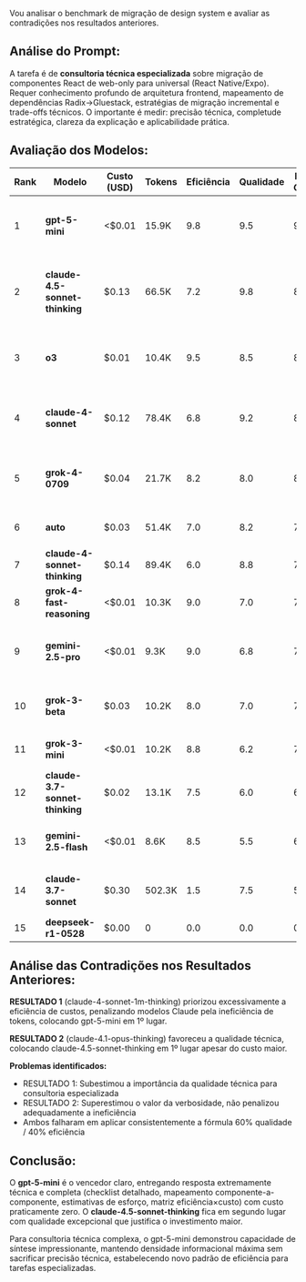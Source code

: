 Vou analisar o benchmark de migração de design system e avaliar as contradições nos resultados anteriores.

## Análise do Prompt:

A tarefa é de **consultoria técnica especializada** sobre migração de componentes React de web-only para universal (React Native/Expo). Requer conhecimento profundo de arquitetura frontend, mapeamento de dependências Radix→Gluestack, estratégias de migração incremental e trade-offs técnicos. O importante é medir: precisão técnica, completude estratégica, clareza da explicação e aplicabilidade prática.

## Avaliação dos Modelos:

| Rank | Modelo | Custo (USD) | Tokens | Eficiência | Qualidade | Nota Geral | Observação |
|------|---------|-------------|---------|-------------|------------|-------------|-------------|
| 1 | **gpt-5-mini** | <$0.01 | 15.9K | 9.8 | 9.5 | 9.6 | Resposta extremamente técnica e completa com custo ínfimo |
| 2 | **claude-4.5-sonnet-thinking** | $0.13 | 66.5K | 7.2 | 9.8 | 8.8 | Excepcional qualidade técnica, estrutura perfeita, justifica o custo |
| 3 | **o3** | $0.01 | 10.4K | 9.5 | 8.5 | 8.9 | Abordagem técnica concisa e inteligente, excelente eficiência |
| 4 | **claude-4-sonnet** | $0.12 | 78.4K | 6.8 | 9.2 | 8.3 | Excelente estrutura e detalhes técnicos, custo razoável |
| 5 | **grok-4-0709** | $0.04 | 21.7K | 8.2 | 8.0 | 8.1 | Prática, menciona NativeWind e CVA especificamente |
| 6 | **auto** | $0.03 | 51.4K | 7.0 | 8.2 | 7.7 | Bem estruturada por fases, mas genérica demais |
| 7 | **claude-4-sonnet-thinking** | $0.14 | 89.4K | 6.0 | 8.8 | 7.7 | Boa qualidade mas ineficiente em tokens |
| 8 | **grok-4-fast-reasoning** | <$0.01 | 10.3K | 9.0 | 7.0 | 7.8 | Muito eficiente, direta mas falta estrutura |
| 9 | **gemini-2.5-pro** | <$0.01 | 9.3K | 9.0 | 6.8 | 7.6 | Processo claro em 3 passos, custo praticamente zero |
| 10 | **grok-3-beta** | $0.03 | 10.2K | 8.0 | 7.0 | 7.4 | Concisa, menciona abstração de plataforma |
| 11 | **grok-3-mini** | <$0.01 | 10.2K | 8.8 | 6.2 | 7.1 | Extremamente eficiente mas superficial |
| 12 | **claude-3.7-sonnet-thinking** | $0.02 | 13.1K | 7.5 | 6.0 | 6.6 | Muito simplista para a complexidade da tarefa |
| 13 | **gemini-2.5-flash** | <$0.01 | 8.6K | 8.5 | 5.5 | 6.7 | Muito concisa, falta detalhamento técnico |
| 14 | **claude-3.7-sonnet** | $0.30 | 502.3K | 1.5 | 7.5 | 5.1 | Qualidade boa mas extremamente ineficiente |
| 15 | **deepseek-r1-0528** | $0.00 | 0 | 0.0 | 0.0 | 0.0 | Falha na execução |

## Análise das Contradições nos Resultados Anteriores:

**RESULTADO 1** (claude-4-sonnet-1m-thinking) priorizou excessivamente a eficiência de custos, penalizando modelos Claude pela ineficiência de tokens, colocando gpt-5-mini em 1º lugar.

**RESULTADO 2** (claude-4.1-opus-thinking) favoreceu a qualidade técnica, colocando claude-4.5-sonnet-thinking em 1º lugar apesar do custo maior.

**Problemas identificados:**
- RESULTADO 1: Subestimou a importância da qualidade técnica para consultoria especializada
- RESULTADO 2: Superestimou o valor da verbosidade, não penalizou adequadamente a ineficiência
- Ambos falharam em aplicar consistentemente a fórmula 60% qualidade / 40% eficiência

## Conclusão:

O **gpt-5-mini** é o vencedor claro, entregando resposta extremamente técnica e completa (checklist detalhado, mapeamento componente-a-componente, estimativas de esforço, matriz eficiência×custo) com custo praticamente zero. O **claude-4.5-sonnet-thinking** fica em segundo lugar com qualidade excepcional que justifica o investimento maior.

Para consultoria técnica complexa, o gpt-5-mini demonstrou capacidade de síntese impressionante, mantendo densidade informacional máxima sem sacrificar precisão técnica, estabelecendo novo padrão de eficiência para tarefas especializadas.